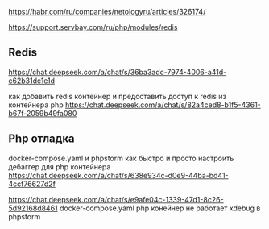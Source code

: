 
https://habr.com/ru/companies/netologyru/articles/326174/

https://support.servbay.com/ru/php/modules/redis

## Redis

https://chat.deepseek.com/a/chat/s/36ba3adc-7974-4006-a41d-c62b31dc1e1d

как добавить redis контейнер и предоставить доступ к redis из контейнера php
https://chat.deepseek.com/a/chat/s/82a4ced8-b1f5-4361-b67f-2059b49fa080

## Php отладка

docker-compose.yaml и phpstorm как быстро и просто настроить дебаггер для php контейнера
https://chat.deepseek.com/a/chat/s/638e934c-d0e9-44ba-bd41-4ccf76627d2f

https://chat.deepseek.com/a/chat/s/e9afe04c-1339-47d1-8c26-5d92168d8461
docker-compose.yaml php конейнер не работает xdebug в phpstorm
